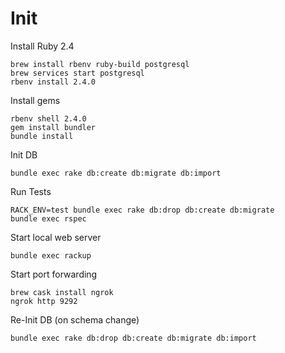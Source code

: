 # Init

Install Ruby 2.4
```
brew install rbenv ruby-build postgresql
brew services start postgresql
rbenv install 2.4.0
```


Install gems
```
rbenv shell 2.4.0
gem install bundler
bundle install
```

Init DB
```
bundle exec rake db:create db:migrate db:import
```

Run Tests
```
RACK_ENV=test bundle exec rake db:drop db:create db:migrate
bundle exec rspec
```

Start local web server
```
bundle exec rackup
```

Start port forwarding
```
brew cask install ngrok
ngrok http 9292
```

Re-Init DB (on schema change)
```
bundle exec rake db:drop db:create db:migrate db:import
```

